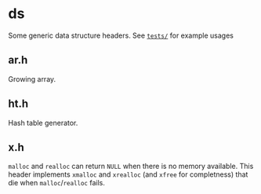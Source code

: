 # ds

Some generic data structure headers.
See [`tests/`](./tests/) for example usages

## ar.h
Growing array.

## ht.h
Hash table generator.

## x.h
`malloc` and `realloc` can return `NULL` when there is no memory available. This header implements `xmalloc` and `xrealloc` (and `xfree` for completness) that die when `malloc`/`realloc` fails.

